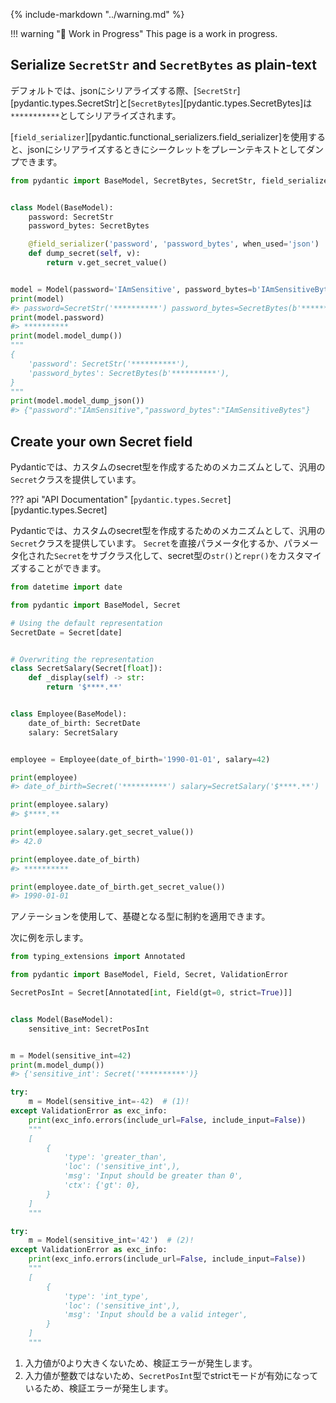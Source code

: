 {% include-markdown "../warning.md" %}

!!! warning "🚧 Work in Progress"
    This page is a work in progress.

## Serialize `SecretStr` and `SecretBytes` as plain-text

<!-- By default, [`SecretStr`][pydantic.types.SecretStr] and [`SecretBytes`][pydantic.types.SecretBytes] will be serialized as `**********` when serializing to json. -->
デフォルトでは、jsonにシリアライズする際、[`SecretStr`][pydantic.types.SecretStr]と[`SecretBytes`][pydantic.types.SecretBytes]は`***********`としてシリアライズされます。

<!-- You can use the [`field_serializer`][pydantic.functional_serializers.field_serializer] to dump the secret as plain-text when serializing to json.  -->
[`field_serializer`][pydantic.functional_serializers.field_serializer]を使用すると、jsonにシリアライズするときにシークレットをプレーンテキストとしてダンプできます。

```py
from pydantic import BaseModel, SecretBytes, SecretStr, field_serializer


class Model(BaseModel):
    password: SecretStr
    password_bytes: SecretBytes

    @field_serializer('password', 'password_bytes', when_used='json')
    def dump_secret(self, v):
        return v.get_secret_value()


model = Model(password='IAmSensitive', password_bytes=b'IAmSensitiveBytes')
print(model)
#> password=SecretStr('**********') password_bytes=SecretBytes(b'**********')
print(model.password)
#> **********
print(model.model_dump())
"""
{
    'password': SecretStr('**********'),
    'password_bytes': SecretBytes(b'**********'),
}
"""
print(model.model_dump_json())
#> {"password":"IAmSensitive","password_bytes":"IAmSensitiveBytes"}
```

## Create your own Secret field

<!-- Pydantic provides the generic `Secret` class as a mechanism for creating custom secret types. -->
Pydanticでは、カスタムのsecret型を作成するためのメカニズムとして、汎用の`Secret`クラスを提供しています。

??? api "API Documentation"
    [`pydantic.types.Secret`][pydantic.types.Secret]<br>

<!-- Pydantic provides the generic `Secret` class as a mechanism for creating custom secret types. -->
<!-- You can either directly parametrize `Secret`, or subclass from a parametrized `Secret` to customize the `str()` and `repr()` of a secret type. -->
Pydanticでは、カスタムのsecret型を作成するためのメカニズムとして、汎用の`Secret`クラスを提供しています。
`Secret`を直接パラメータ化するか、パラメータ化された`Secret`をサブクラス化して、secret型の`str()`と`repr()`をカスタマイズすることができます。

```py
from datetime import date

from pydantic import BaseModel, Secret

# Using the default representation
SecretDate = Secret[date]


# Overwriting the representation
class SecretSalary(Secret[float]):
    def _display(self) -> str:
        return '$****.**'


class Employee(BaseModel):
    date_of_birth: SecretDate
    salary: SecretSalary


employee = Employee(date_of_birth='1990-01-01', salary=42)

print(employee)
#> date_of_birth=Secret('**********') salary=SecretSalary('$****.**')

print(employee.salary)
#> $****.**

print(employee.salary.get_secret_value())
#> 42.0

print(employee.date_of_birth)
#> **********

print(employee.date_of_birth.get_secret_value())
#> 1990-01-01
```

<!-- You can enforce constraints on the underlying type through annotations: -->
アノテーションを使用して、基礎となる型に制約を適用できます。

<!-- For example: -->
次に例を示します。



```py
from typing_extensions import Annotated

from pydantic import BaseModel, Field, Secret, ValidationError

SecretPosInt = Secret[Annotated[int, Field(gt=0, strict=True)]]


class Model(BaseModel):
    sensitive_int: SecretPosInt


m = Model(sensitive_int=42)
print(m.model_dump())
#> {'sensitive_int': Secret('**********')}

try:
    m = Model(sensitive_int=-42)  # (1)!
except ValidationError as exc_info:
    print(exc_info.errors(include_url=False, include_input=False))
    """
    [
        {
            'type': 'greater_than',
            'loc': ('sensitive_int',),
            'msg': 'Input should be greater than 0',
            'ctx': {'gt': 0},
        }
    ]
    """

try:
    m = Model(sensitive_int='42')  # (2)!
except ValidationError as exc_info:
    print(exc_info.errors(include_url=False, include_input=False))
    """
    [
        {
            'type': 'int_type',
            'loc': ('sensitive_int',),
            'msg': 'Input should be a valid integer',
        }
    ]
    """
```

<!-- 1. The input value is not greater than 0, so it raises a validation error.
2. The input value is not an integer, so it raises a validation error because the `SecretPosInt` type has strict mode enabled. -->
1. 入力値が0より大きくないため、検証エラーが発生します。
2. 入力値が整数ではないため、`SecretPosInt`型でstrictモードが有効になっているため、検証エラーが発生します。
